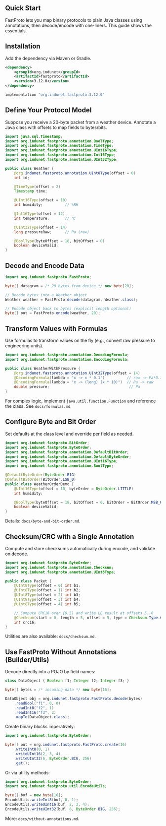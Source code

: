 ## Quick Start

FastProto lets you map binary protocols to plain Java classes using annotations, then decode/encode with one-liners. This guide shows the essentials.

## Installation

Add the dependency via Maven or Gradle.

```xml
<dependency>
    <groupId>org.indunet</groupId>
    <artifactId>fastproto</artifactId>
    <version>3.12.0</version>
</dependency>
```

```gradle
implementation "org.indunet:fastproto:3.12.0"
```

## Define Your Protocol Model

Suppose you receive a 20-byte packet from a weather device. Annotate a Java class with offsets to map fields to bytes/bits.

```java
import java.sql.Timestamp;
import org.indunet.fastproto.annotation.BoolType;
import org.indunet.fastproto.annotation.TimeType;
import org.indunet.fastproto.annotation.UInt16Type;
import org.indunet.fastproto.annotation.Int16Type;
import org.indunet.fastproto.annotation.UInt32Type;

public class Weather {
    @org.indunet.fastproto.annotation.UInt8Type(offset = 0)
    int id;

    @TimeType(offset = 2)
    Timestamp time;

    @UInt16Type(offset = 10)
    int humidity;          // %RH

    @Int16Type(offset = 12)
    int temperature;       // ℃

    @UInt32Type(offset = 14)
    long pressureRaw;      // Pa (raw)

    @BoolType(byteOffset = 18, bitOffset = 0)
    boolean deviceValid;
}
```

## Decode and Encode Data

```java
import org.indunet.fastproto.FastProto;

byte[] datagram = /* 20 bytes from device */ new byte[20];

// Decode bytes into a Weather object
Weather weather = FastProto.decode(datagram, Weather.class);

// Encode object back to bytes (explicit length optional)
byte[] out = FastProto.encode(weather, 20);
```

## Transform Values with Formulas

Use formulas to transform values on the fly (e.g., convert raw pressure to engineering units).

```java
import org.indunet.fastproto.annotation.DecodingFormula;
import org.indunet.fastproto.annotation.EncodingFormula;

public class WeatherWithPressure {
    @org.indunet.fastproto.annotation.UInt32Type(offset = 14)
    @DecodingFormula(lambda = "x -> x * 0.1")          // raw -> Pa*0.1
    @EncodingFormula(lambda = "x -> (long) (x * 10)")  // Pa -> raw
    double pressure;                                    // Pa
}
```

For complex logic, implement `java.util.function.Function` and reference the class. See `docs/formulas.md`.

## Configure Byte and Bit Order

Set defaults at the class level and override per field as needed.

```java
import org.indunet.fastproto.BitOrder;
import org.indunet.fastproto.ByteOrder;
import org.indunet.fastproto.annotation.DefaultBitOrder;
import org.indunet.fastproto.annotation.DefaultByteOrder;
import org.indunet.fastproto.annotation.UInt16Type;
import org.indunet.fastproto.annotation.BoolType;

@DefaultByteOrder(ByteOrder.BIG)
@DefaultBitOrder(BitOrder.LSB_0)
public class WeatherOrderDemo {
    @UInt16Type(offset = 10, byteOrder = ByteOrder.LITTLE)
    int humidity;

    @BoolType(byteOffset = 18, bitOffset = 0, bitOrder = BitOrder.MSB_0)
    boolean deviceValid;
}
```

Details: `docs/byte-and-bit-order.md`.

## Checksum/CRC with a Single Annotation

Compute and store checksums automatically during encode, and validate on decode.

```java
import org.indunet.fastproto.ByteOrder;
import org.indunet.fastproto.annotation.Checksum;
import org.indunet.fastproto.annotation.UInt8Type;

public class Packet {
    @UInt8Type(offset = 0) int b1;
    @UInt8Type(offset = 1) int b2;
    @UInt8Type(offset = 2) int b3;
    @UInt8Type(offset = 3) int b4;
    @UInt8Type(offset = 4) int b5;

    // Compute CRC16 over [0,5) and write LE result at offsets 5..6
    @Checksum(start = 0, length = 5, offset = 5, type = Checksum.Type.CRC16, byteOrder = ByteOrder.LITTLE)
    int crc16;
}
```

Utilities are also available: `docs/checksum.md`.

## Use FastProto Without Annotations (Builder/Utils)

Decode directly into a POJO by field names:

```java
class DataObject { Boolean f1; Integer f2; Integer f3; }

byte[] bytes = /* incoming data */ new byte[16];

DataObject obj = org.indunet.fastproto.FastProto.decode(bytes)
    .readBool("f1", 0, 0)
    .readInt8("f2", 1)
    .readInt16("f3", 2)
    .mapTo(DataObject.class);
```

Create binary blocks imperatively:

```java
import org.indunet.fastproto.ByteOrder;

byte[] out = org.indunet.fastproto.FastProto.create(16)
    .writeInt8(0, 1)
    .writeUInt16(2, 3, 4)
    .writeUInt32(6, ByteOrder.BIG, 256)
    .get();
```

Or via utility methods:

```java
import org.indunet.fastproto.ByteOrder;
import org.indunet.fastproto.util.EncodeUtils;

byte[] buf = new byte[16];
EncodeUtils.writeInt8(buf, 0, 1);
EncodeUtils.writeUInt16(buf, 2, 3, 4);
EncodeUtils.writeUInt32(buf, 6, ByteOrder.BIG, 256);
```

More: `docs/without-annotations.md`.